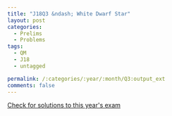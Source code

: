 ```yaml
---
title: "J18Q3 &ndash; White Dwarf Star"
layout: post
categories:
  - Prelims
  - Problems
tags:
  - QM
  - J18
  - untagged

permalink: /:categories/:year/:month/Q3:output_ext
comments: false
---
```

<object data="2018J3Q.pdf" type="application/pdf" width="100%" height="500"></object>
<div class="message"><a href='https://princetonprelim.com/prelim/37/'>Check for solutions to this year's exam</a></div>